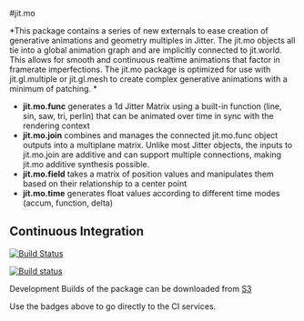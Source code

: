 #jit.mo

*This package contains a series of new externals to ease creation of generative animations and geometry multiples in Jitter. The jit.mo objects all tie into a global animation graph and are implicitly connected to jit.world. This allows for smooth and continuous realtime animations that factor in framerate imperfections. The jit.mo package is optimized for use with jit.gl.multiple or jit.gl.mesh to create complex generative animations with a minimum of patching. *

- **jit.mo.func** generates a 1d Jitter Matrix using a built-in function (line, sin, saw, tri, perlin) that can be animated over time in sync with the rendering context
- **jit.mo.join** combines and manages the connected jit.mo.func object outputs into a multiplane matrix. Unlike most Jitter objects, the inputs to jit.mo.join are additive and can support multiple connections, making jit.mo additive synthesis possible.
- **jit.mo.field** takes a matrix of position values and manipulates them based on their relationship to a center point
- **jit.mo.time** generates float values according to different time modes (accum, function, delta)

## Continuous Integration

[![Build Status](https://travis-ci.com/Cycling74/jit.mo.svg?token=zXpqqVC6i6znLwCu1Mxj&branch=master)](https://travis-ci.com/Cycling74/jit.mo)

[![Build status](https://ci.appveyor.com/api/projects/status/wttpuykqshobsdfa?svg=true)](https://ci.appveyor.com/project/c74/jit-mo)

Development Builds of the package can be downloaded from [S3](https://s3-us-west-2.amazonaws.com/cycling74-ci/index.html?prefix=jit.mograph/)

Use the badges above to go directly to the CI services.
